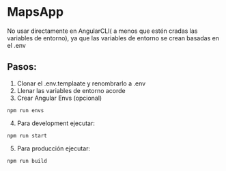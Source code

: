 # MapsApp

No usar directamente en AngularCLI( a menos que estén cradas las variables de entorno), ya que las variables de entorno se crean basadas en el .env

## Pasos:
1. Clonar el .env.templaate y renombrarlo a .env
2. Llenar las variables de entorno acorde
3. Crear Angular Envs (opcional)
```
npm run envs
```

4. Para development ejecutar:
```
npm run start
```
5. Para producción ejecutar:
```
npm run build
```
